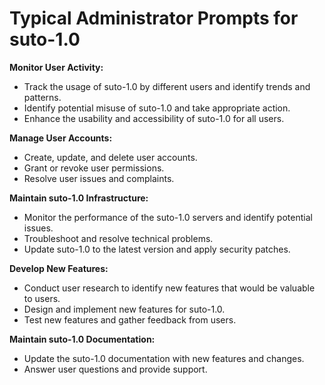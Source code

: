# Typical Administrator Prompts for suto-1.0

**Monitor User Activity:**

- Track the usage of suto-1.0 by different users and identify trends and patterns.
- Identify potential misuse of suto-1.0 and take appropriate action.
- Enhance the usability and accessibility of suto-1.0 for all users.

**Manage User Accounts:**

- Create, update, and delete user accounts.
- Grant or revoke user permissions.
- Resolve user issues and complaints.

**Maintain suto-1.0 Infrastructure:**

- Monitor the performance of the suto-1.0 servers and identify potential issues.
- Troubleshoot and resolve technical problems.
- Update suto-1.0 to the latest version and apply security patches.

**Develop New Features:**

- Conduct user research to identify new features that would be valuable to users.
- Design and implement new features for suto-1.0.
- Test new features and gather feedback from users.

**Maintain suto-1.0 Documentation:**

- Update the suto-1.0 documentation with new features and changes.
- Answer user questions and provide support.
